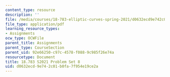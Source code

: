 ```yaml
---
content_type: resource
description: ''
file: /media/courses/18-783-elliptic-curves-spring-2021/d0632ecd9e742c01b0fa7f954e19ce2a_MIT18_783S21_PS8.pdf
file_type: application/pdf
learning_resource_types:
- Assignments
ocw_type: OCWFile
parent_title: Assignments
parent_type: CourseSection
parent_uid: 92e66250-c97c-4578-f088-9c985f26e74a
resourcetype: Document
title: 18.783 S2021 Problem Set 8
uid: d0632ecd-9e74-2c01-b0fa-7f954e19ce2a
---
```

